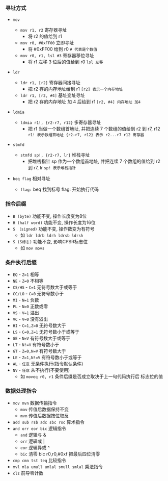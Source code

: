 ### 寻址方式

* `mov`
    * `mov r1, r2`  寄存器寻址
        * 将 r2 的值给到 r1
    * `mov r0, #0xFF00` 立即寻址
        * 将 #0xFF00 给到 r0 `# 代表是个数值`
    * `mov r0, r1, lsl #3` 寄存器移位寻址
        * 将 r1 左移 3 位后的值给到 r0 `lsl 左移`
* `ldr`
    * `ldr r1, [r2]` 寄存器间接寻址
        * 把 r2 存的内存地址给到 r1 `[r2] 表示一个内存地址`
    * `ldr r1, [r2, #4]` 基址变址寻址
        * 把 r2 存的内存地址 加 4 后给到 r1 `[r2, #4] 内存地址 加4`
* `ldmia`
    * `ldmia r1!, {r2-r7, r12}` 多寄存器寻址
        * 把 r1 当做一个数组首地址, 并把连续 7 个数组的值给到 r2 到 r7, r12 `r1! 表示数组首地址 {r2-r7, r12} 表示 r2...r7 r12 寄存器`
* `stmfd`
    * `stmfd sp!, {r2-r7, lr}` 堆栈寻址
        * 把堆栈指针 sp 作为一个数组首地址, 并把连续 7 个数组的值给到 r2 到 r7, lr `sp! 表示堆栈指针`

* `beq flag` 相对寻址
    * `flag:` beq 找到标号 flag: 开始执行代码

### 指令后缀

* `B (byte)` 功能不变, 操作长度变为8位
* `H (half word)` 功能不变, 操作长度为16位
* `S （signed)` 功能不变, 操作数变为有符号
    * 如 `ldr ldrb ldrh ldrsb ldrsh`
* `S (S标志)` 功能不变, 影响CPSR标志位
    * 如 `mov movs`

### 条件执行后缀

* `EQ` - `Z=1` 相等
* `NE` - `Z=0` 不相等
* `CS/HS` - `C=1` 无符号数大于或等于
* `CC/LO` - `C=0` 无符号数小于
* `MI` - `N=1` 负数
* `PL` - `N=0` 正数或零
* `VS` - `V=1` 溢出
* `VC` - `V=0` 没有溢出
* `HI` - `C=1,Z=0` 无符号数大于
* `LS` - `C=0,Z=1` 无符号数小于或等于
* `GE` - `N=V` 有符号数大于或等于
* `LT` - `N!=V` 有符号数小于
* `GT` - `Z=0,N=V` 有符号数大于
* `LE` - `Z=1,N!=V` 有符号数小于或等于
* `AL` - `任意` 无条件执行(指令默认条件)
* `NV` - `任意` 从不执行(不要使用)
    * 如 `moveq r0, r1` 条件后缀是否成立取决于上一句代码执行后 标志位的值

### 数据处理指令

* `mov mvn` 数据传输指令
    * `mov` 传值后数据保持不变
    * `mvn` 传值后数据按位取反
* `add sub rsb adc sbc rsc` 算术指令
* `and orr eor bic` 逻辑指令
    * `and` 逻辑与 &  
    * `orr` 逻辑或 |
    * `eor` 逻辑异或 ^
    * `bic` 清零 bic r0,r0,#0xf 把最后四位清零
* `cmp cmn tst teq` 比较指令
* `mvl mla umull umlal smull smlal` 乘法指令
* `clz` 前导零计数